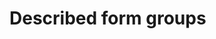 <EuiPageHeader>
  <EuiPageHeaderSection>
    <EuiTitle @size="l">
      <h1>
        Described form groups
      </h1>
    </EuiTitle>
  </EuiPageHeaderSection>
</EuiPageHeader>